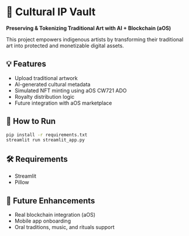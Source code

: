 # 🎨 Cultural IP Vault

**Preserving & Tokenizing Traditional Art with AI + Blockchain (aOS)**

This project empowers indigenous artists by transforming their traditional art into protected and monetizable digital assets.

## 💡 Features

- Upload traditional artwork
- AI-generated cultural metadata
- Simulated NFT minting using aOS CW721 ADO
- Royalty distribution logic
- Future integration with aOS marketplace

## 🚀 How to Run

```bash
pip install -r requirements.txt
streamlit run streamlit_app.py
```

## 🛠 Requirements

- Streamlit
- Pillow

## 🔗 Future Enhancements

- Real blockchain integration (aOS)
- Mobile app onboarding
- Oral traditions, music, and rituals support